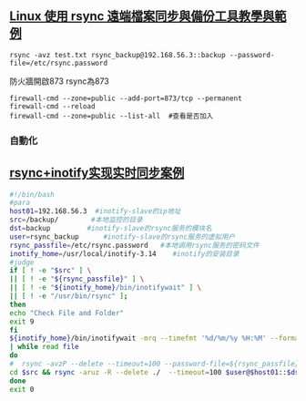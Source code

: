 ## [Linux 使用 rsync 遠端檔案同步與備份工具教學與範例](https://blog.gtwang.org/linux/rsync-local-remote-file-synchronization-commands/)
```
rsync -avz test.txt rsync_backup@192.168.56.3::backup --password-file=/etc/rsync.password
```
防火牆開啟873 rsync為873
```
firewall-cmd --zone=public --add-port=873/tcp --permanent
firewall-cmd --reload
firewall-cmd --zone=public --list-all  #查看是否加入
```
### 自動化

## [rsync+inotify实现实时同步案例](https://www.centos.bz/2018/06/rsyncinotify%E5%AE%9E%E7%8E%B0%E5%AE%9E%E6%97%B6%E5%90%8C%E6%AD%A5%E6%A1%88%E4%BE%8B/)
```bash
#!/bin/bash
#para
host01=192.168.56.3  #inotify-slave的ip地址
src=/backup/        #本地监控的目录
dst=backup         #inotify-slave的rsync服务的模块名
user=rsync_backup      #inotify-slave的rsync服务的虚拟用户
rsync_passfile=/etc/rsync.password   #本地调用rsync服务的密码文件
inotify_home=/usr/local/inotify-3.14    #inotify的安装目录
#judge
if [ ! -e "$src" ] \
|| [ ! -e "${rsync_passfile}" ] \
|| [ ! -e "${inotify_home}/bin/inotifywait" ] \
|| [ ! -e "/usr/bin/rsync" ];
then
echo "Check File and Folder"
exit 9
fi
${inotify_home}/bin/inotifywait -mrq --timefmt '%d/%m/%y %H:%M' --format '%T %w%f' -e close_write,delete,create,attrib $src \
| while read file
do
#  rsync -avzP --delete --timeout=100 --password-file=${rsync_passfile} $src $user@$host01::$dst >/dev/null 2>&1
cd $src && rsync -aruz -R --delete ./  --timeout=100 $user@$host01::$dst --password-file=${rsync_passfile} >/dev/null 2>&1
done
exit 0

```